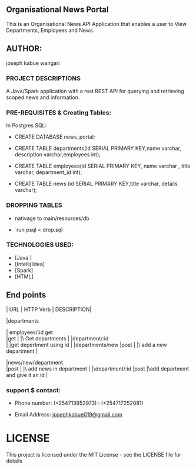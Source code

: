 ## Organisational News Portal

This is an Organisational News API Application that enables a user to View Departments, Employees and News.

## AUTHOR:
joseph kabue wangari


### PROJECT DESCRIPTIONS
A Java/Spark application with a rest REST API for querying and retrieving scoped news and information.


### PRE-REQUISITES & Creating Tables:
In Postgres SQL:

* CREATE DATABASE news_portal;

* CREATE TABLE departments(id SERIAL PRIMARY KEY,name varchar, description varchar,employees int);

* CREATE TABLE employees(id SERIAL PRIMARY KEY, name varchar , title varchar, department_id int);

* CREATE TABLE news (id SERIAL PRIMARY KEY,title varchar, details varchar);

### DROPPING TABLES

*  nativage to main/resources/db 

 * `run  psql < drop.sql
 
 
 
### TECHNOLOGIES USED:

* [Java ]
* [Intellij Idea]
* [Spark]
* [HTML]

## End points

| URL                                            | HTTP Verb   |                                 DESCRIPTION|
                                                                                 
 \|departments  
   
 \| employees/:id                                    get  
                                                     |get          |                                  |\ Get departments                        |
\|department/:id      
                                     |             |get depertment using id                |
\|departments/new                                  |post         |                                   |\ add a new department                   |
                                  
\|news/new/department     
                                                   |post         |                                   |\ add news in department                  |
|\department/:id                                   |post                                               |\add department and give it an id        |




### support $ contact:
* Phone number: (+254713952973)
              : (+254717252081)
              
* Email Address: josephkabue019@gmail.com            
# LICENSE
This project is licensed under the MIT License - see the LICENSE file for details